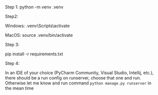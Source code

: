 Step 1:
python -m venv .venv

Step2:

Windows: .venv\Scripts\activate

MacOS: source .venv/bin/activate


Step 3:

pip install -r requirements.txt

Step 4:

In an IDE of your choice (PyCharm Community, Visual Studio, Intellij, etc.), there should be a run config on runserver, choose that one and run. Otherwise let me know and run command `python manage.py runserver` in the mean time
